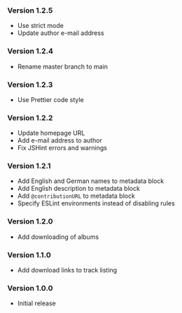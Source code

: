 ### Version 1.2.5

- Use strict mode
- Update author e-mail address

### Version 1.2.4

- Rename master branch to main

### Version 1.2.3

- Use Prettier code style

### Version 1.2.2

- Update homepage URL
- Add e-mail address to author
- Fix JSHint errors and warnings

### Version 1.2.1

- Add English and German names to metadata block
- Add English description to metadata block
- Add `@contributionURL` to metadata block
- Specify ESLint environments instead of disabling rules

### Version 1.2.0

- Add downloading of albums

### Version 1.1.0

- Add download links to track listing

### Version 1.0.0

- Initial release
